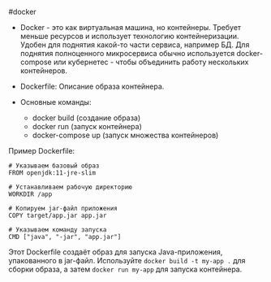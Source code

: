 #docker
-  Docker - это как виртуальная машина, но контейнеры. Требует меньше ресурсов и использует технологию контейнеризации. Удобен для поднятия какой-то части сервиса, например БД. Для поднятия полноценного микросервиса обычно используется docker-compose или кубернетес - чтобы объединить работу нескольких контейнеров.

- Dockerfile: Описание образа контейнера.
    
- Основные команды: 
	- docker build (создание образа)
	- docker run (запуск контейнера)
	- docker-compose up (запуск множества контейнеров)
    
Пример Dockerfile:
```
# Указываем базовый образ
FROM openjdk:11-jre-slim

# Устанавливаем рабочую директорию
WORKDIR /app

# Копируем jar-файл приложения
COPY target/app.jar app.jar

# Указываем команду запуска
CMD ["java", "-jar", "app.jar"]
```
Этот Dockerfile создаёт образ для запуска Java-приложения, упакованного в jar-файл. Используйте `docker build -t my-app .` для сборки образа, а затем `docker run my-app` для запуска контейнера.